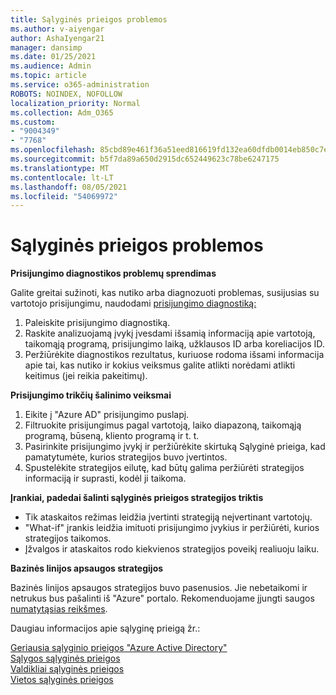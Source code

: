 ```yaml
---
title: Sąlyginės prieigos problemos
ms.author: v-aiyengar
author: AshaIyengar21
manager: dansimp
ms.date: 01/25/2021
ms.audience: Admin
ms.topic: article
ms.service: o365-administration
ROBOTS: NOINDEX, NOFOLLOW
localization_priority: Normal
ms.collection: Adm_O365
ms.custom:
- "9004349"
- "7768"
ms.openlocfilehash: 85cbd89e461f36a51eed816619fd132ea60dfdb0014eb850c7ec3f38d41e1ca2
ms.sourcegitcommit: b5f7da89a650d2915dc652449623c78be6247175
ms.translationtype: MT
ms.contentlocale: lt-LT
ms.lasthandoff: 08/05/2021
ms.locfileid: "54069972"
---
```

# <a name="conditional-access-issues"></a>Sąlyginės prieigos problemos

**Prisijungimo diagnostikos problemų sprendimas**

Galite greitai sužinoti, kas nutiko arba diagnozuoti problemas, susijusias su vartotojo prisijungimu, naudodami [prisijungimo diagnostiką:](https://portal.azure.com/#blade/Microsoft_AAD_IAM/ActiveDirectoryMenuBlade/diagnose/symptomId/ms_aad_dxp_signin_caDiagnoseAndSolveSummarySymptom)

1. Paleiskite prisijungimo diagnostiką.
1. Raskite analizuojamą įvykį įvesdami išsamią informaciją apie vartotoją, taikomąją programą, prisijungimo laiką, užklausos ID arba koreliacijos ID.
1. Peržiūrėkite diagnostikos rezultatus, kuriuose rodoma išsami informacija apie tai, kas nutiko ir kokius veiksmus galite atlikti norėdami atlikti keitimus (jei reikia pakeitimų).

**Prisijungimo trikčių šalinimo veiksmai** 

1. Eikite į "Azure AD" prisijungimo puslapį.
1. Filtruokite prisijungimus pagal vartotoją, laiko diapazoną, taikomąją programą, būseną, kliento programą ir t. t.
1. Pasirinkite prisijungimo įvykį ir peržiūrėkite skirtuką Sąlyginė prieiga, kad pamatytumėte, kurios strategijos buvo įvertintos.
1. Spustelėkite strategijos eilutę, kad būtų galima peržiūrėti strategijos informaciją ir suprasti, kodėl ji taikoma.

**Įrankiai, padedai šalinti sąlyginės prieigos strategijos triktis**

- Tik ataskaitos režimas leidžia įvertinti strategiją neįvertinant vartotojų.
- "What-if" įrankis leidžia imituoti prisijungimo įvykius ir peržiūrėti, kurios strategijos taikomos.
- Įžvalgos ir ataskaitos rodo kiekvienos strategijos poveikį realiuoju laiku.

**Bazinės linijos apsaugos strategijos**

Bazinės linijos apsaugos strategijos buvo pasenusios. Jie nebetaikomi ir netrukus bus pašalinti iš "Azure" portalo. Rekomenduojame įjungti saugos [numatytąsias reikšmes](https://docs.microsoft.com/azure/active-directory/fundamentals/concept-fundamentals-security-defaults).

Daugiau informacijos apie sąlyginę prieigą žr.:

[Geriausia sąlyginio prieigos "Azure Active Directory"](https://docs.microsoft.com/azure/active-directory/conditional-access/best-practices)  
 [Sąlygos sąlyginės prieigos](https://docs.microsoft.com/azure/active-directory/conditional-access/best-practices)  
 [Valdikliai sąlyginės prieigos](https://docs.microsoft.com/azure/active-directory/conditional-access/controls)  
 [Vietos sąlyginės prieigos](https://docs.microsoft.com/azure/active-directory/conditional-access/location-condition)
